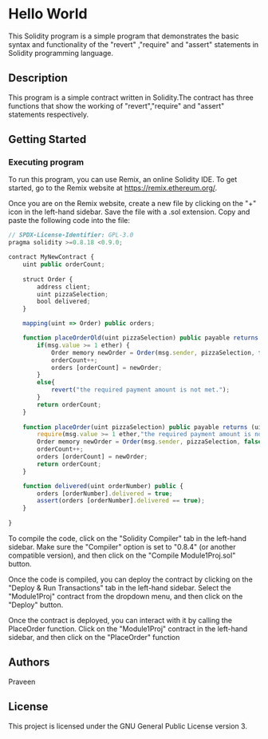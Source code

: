 # Hello World

This Solidity program is a simple program that demonstrates the basic syntax and functionality of the "revert" ,"require" and "assert" statements in Solidity programming language. 

## Description

This program is a simple contract written in Solidity.The contract has three functions that show the working of "revert","require" and "assert" statements respectively. 
## Getting Started

### Executing program

To run this program, you can use Remix, an online Solidity IDE. To get started, go to the Remix website at https://remix.ethereum.org/.

Once you are on the Remix website, create a new file by clicking on the "+" icon in the left-hand sidebar. Save the file with a .sol extension. Copy and paste the following code into the file:

```javascript
// SPDX-License-Identifier: GPL-3.0
pragma solidity >=0.8.18 <0.9.0;

contract MyNewContract {
    uint public orderCount;
    
    struct Order {
        address client;
        uint pizzaSelection;
        bool delivered;
    }

    mapping(uint => Order) public orders;

    function placeOrderOld(uint pizzaSelection) public payable returns (uint){
        if(msg.value >= 1 ether) {
            Order memory newOrder = Order(msg.sender, pizzaSelection, false);
            orderCount++;
            orders [orderCount] = newOrder;
        }
        else{
            revert("the required payment amount is not met.");
        }
        return orderCount;
    }
    
    function placeOrder(uint pizzaSelection) public payable returns (uint){
        require(msg.value >= 1 ether,"the required payment amount is not met.");
        Order memory newOrder = Order(msg.sender, pizzaSelection, false);
        orderCount++;
        orders [orderCount] = newOrder;
        return orderCount;
    }

    function delivered(uint orderNumber) public {
        orders [orderNumber].delivered = true;
        assert(orders [orderNumber].delivered == true);
    }
    
}


```

To compile the code, click on the "Solidity Compiler" tab in the left-hand sidebar. Make sure the "Compiler" option is set to "0.8.4" (or another compatible version), and then click on the "Compile Module1Proj.sol" button.

Once the code is compiled, you can deploy the contract by clicking on the "Deploy & Run Transactions" tab in the left-hand sidebar. Select the "Module1Proj" contract from the dropdown menu, and then click on the "Deploy" button.

Once the contract is deployed, you can interact with it by calling the PlaceOrder function. Click on the "Module1Proj" contract in the left-hand sidebar, and then click on the "PlaceOrder" function

## Authors

Praveen


## License

This project is licensed under the GNU General Public License version 3.

